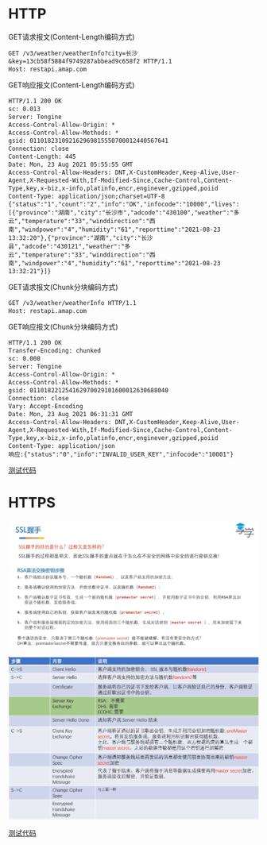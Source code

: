 # HTTP

GET请求报文(Content-Length编码方式)

```http
GET /v3/weather/weatherInfo?city=长沙&key=13cb58f5884f9749287abbead9c658f2 HTTP/1.1
Host: restapi.amap.com
```

GET响应报文(Content-Length编码方式)

```http
HTTP/1.1 200 OK
sc: 0.013
Server: Tengine
Access-Control-Allow-Origin: *
Access-Control-Allow-Methods: *
gsid: 011018231092162969815550700012440567641
Connection: close
Content-Length: 445
Date: Mon, 23 Aug 2021 05:55:55 GMT
Access-Control-Allow-Headers: DNT,X-CustomHeader,Keep-Alive,User-Agent,X-Requested-With,If-Modified-Since,Cache-Control,Content-Type,key,x-biz,x-info,platinfo,encr,enginever,gzipped,poiid
Content-Type: application/json;charset=UTF-8
{"status":"1","count":"2","info":"OK","infocode":"10000","lives":[{"province":"湖南","city":"长沙市","adcode":"430100","weather":"多云","temperature":"33","winddirection":"西南","windpower":"4","humidity":"61","reporttime":"2021-08-23 13:32:20"},{"province":"湖南","city":"长沙县","adcode":"430121","weather":"多云","temperature":"33","winddirection":"西南","windpower":"4","humidity":"61","reporttime":"2021-08-23 13:32:21"}]}

```



GET请求报文(Chunk分块编码方式)

```http
GET /v3/weather/weatherInfo HTTP/1.1
Host: restapi.amap.com
```

GET响应报文(Chunk分块编码方式)

```http
HTTP/1.1 200 OK
Transfer-Encoding: chunked
sc: 0.000
Server: Tengine
Access-Control-Allow-Origin: *
Access-Control-Allow-Methods: *
gsid: 011018221254162970029101600012630688040
Connection: close
Vary: Accept-Encoding
Date: Mon, 23 Aug 2021 06:31:31 GMT
Access-Control-Allow-Headers: DNT,X-CustomHeader,Keep-Alive,User-Agent,X-Requested-With,If-Modified-Since,Cache-Control,Content-Type,key,x-biz,x-info,platinfo,encr,enginever,gzipped,poiid
Content-Type: application/json
响应:{"status":"0","info":"INVALID_USER_KEY","infocode":"10001"}

```

[测试代码](http-get/src/main/java/http/HttpRequestBuilder.java)

# HTTPS

![image-20210823143258115](README.assets/image-20210823143258115.png)

![image-20210823143325864](README.assets/image-20210823143325864.png)

[测试代码](http-get\src\main\java\https\HttpsRequestBuilder.java)

